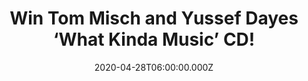 ---
campaign-uuid: "c-51183c2d-3476-42a7-8e1e-7ce2430e3e22"
type: "Competition"
category: "Music"
date: "2020-04-28T06:00:00.000Z"
end-date: "2020-05-28T23:59:00.000Z"
disable-form: false
is_promoted: false
has_entry_page: true
title: "Win Tom Misch and Yussef Dayes ‘What Kinda Music’ CD!"
competition-description: "<p>'What Kinda Music' is an astonishing collaboration between\
  \ two artists of very different disciplines, and one of the most unique and seamlessly\
  \ original projects of its ilk to date. We are giving away a copy of Tom Misch and\
  \ Yussef Dayes album to one lucky member to win.</p>\n<p>Misch and Dayes take you\
  \ on a journey that is surprising and spontaneous, heady and head spinning, and\
  \ nothing less than compelling  a singular vision which fuses the DNA of both musicians\
  \ with spectacular results, as can be seen in the title track, which comes backed\
  \ by a gorgeously atmospheric video by XX.</p>\n<p>Click below and it could be yours!</p>\n"
hero-header: "Win Tom Misch and Yussef Dayes ‘What Kinda Music’ CD!"
terms-confirmation: "N/A"
banner-img: "https://assets.expresslyapp.com/asset-464c8582-fe7d-4c14-af76-87212ad925b6.jpg"
logo-left-href: "aaa.nme.com"
logo-left-image: "https://assets.expresslyapp.com/asset-0762ecf7-43e0-4547-8c1b-0aebbe49a1c4.jpg"
logo-left-title: "NME AAA"
bg-image-hero: "https://assets.expresslyapp.com/asset-37420662-31a6-47e7-8751-bf9557523405.jpg"
bg-image-first: "https://assets.expresslyapp.com/asset-87745987-e818-4c5f-a03b-c083382f6942.jpg"
section1-content: "<p>'What Kinda Music' is an astonishing collaboration between two\
  \ artists of very different disciplines, and one of the most unique and seamlessly\
  \ original projects of its ilk to date.</p>\n<p>Moving fluidly through sleek electronica,\
  \ avant-garde jazz, vintage hip-hop and so much more, Misch and Dayes take you on\
  \ a journey that is by turns surprising and spontaneous, heady and head spinning,\
  \ and nothing less than compelling - a singular vision which fuses the DNA of both\
  \ musicians with spectacular results, as can be seen in the title track, which comes\
  \ backed by a gorgeously atmospheric video by XX.</p>\n<p>Click below for a chance\
  \ to win.</p>\n"
entry-title: "Win Tom Misch and Yussef Dayes ‘What Kinda Music’ CD!"
entry-content: "<p>Enter the draw to win Tom Misch and Yussef Dayes ‘What Kinda Music’\
  \ CD by completing the form below before 23:59 on the 28th of May 2020.</p>\n"
has-winner: false
prize-description: "Tom Misch and Yussef Dayes ‘What Kinda Music’ CD!"
special-conditions: "Multiple entries are allowed up to one every day.\r\n\r\nThis\
  \ competition is also available on: https://club.expressly.io/competitions/tom-yussef-cd-giveaway"
country-restrictions:
- "GB"
---
